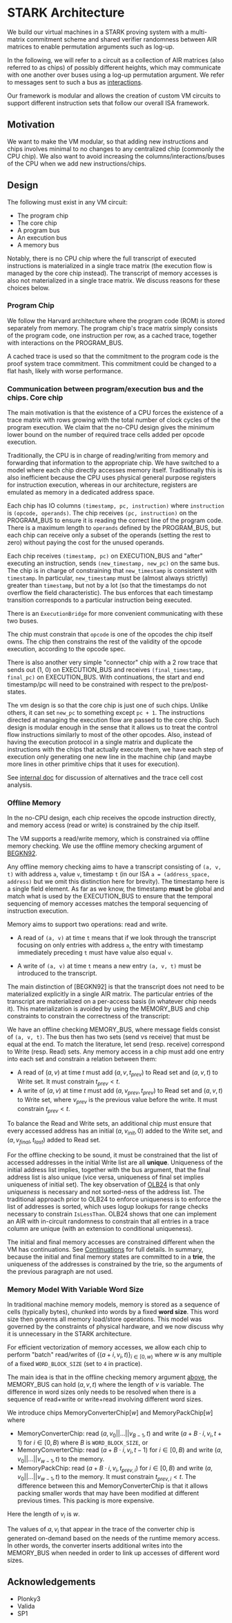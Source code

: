 # STARK Architecture

We build our virtual machines in a STARK proving system with a multi-matrix commitment scheme and shared verifier randomness between AIR matrices to enable permutation arguments such as log-up.

In the following, we will refer to a circuit as a collection of AIR matrices (also referred to as chips) of possibly different heights, which may communicate with one another over buses using a log-up permutation argument. We refer to messages sent to such a bus as [interactions](../../../stark-backend/src/interaction/README.md).

Our framework is modular and allows the creation of custom VM circuits to support different instruction sets that follow our overall ISA framework.

## Motivation

We want to make the VM modular, so that adding new instructions and chips involves minimal to no changes to any centralized chip (commonly the CPU chip). We also want to avoid increasing the columns/interactions/buses of the CPU when we add new instructions/chips.

## Design

The following must exist in any VM circuit:

- The program chip
- The core chip
- A program bus
- An execution bus
- A memory bus

Notably, there is no CPU chip where the full transcript of executed instructions is materialized in a single trace matrix (the execution flow is managed by the core chip instead). The transcript of memory accesses is also not materialized in a single trace matrix. We discuss reasons for these choices below.

### Program Chip

We follow the Harvard architecture where the program code (ROM) is stored separately from memory. The program chip's trace matrix simply consists of the program code, one instruction per row, as a cached trace, together with interactions on the PROGRAM_BUS.

A cached trace is used so that the commitment to the program code is the proof system trace commitment. This commitment could be changed to a flat hash, likely with worse performance.

### Communication between program/execution bus and the chips. Core chip

The main motivation is that the existence of a CPU forces the existence of a trace matrix with rows growing with the total number of clock cycles of the program execution. We claim that the no-CPU design gives the minimum lower bound on the number of required trace cells added per opcode execution.

Traditionally, the CPU is in charge of reading/writing from memory and forwarding that information to the appropriate chip. We have switched to a model where each chip directly accesses memory itself. Traditionally this is also inefficient because the CPU uses physical general purpose registers for instruction execution, whereas in our architecture, registers are emulated as memory in a dedicated address space.

Each chip has IO columns `(timestamp, pc, instruction)` where `instruction` is `(opcode, operands)`.
The chip receives `(pc, instruction)` on the PROGRAM_BUS to ensure it is reading the correct line of the program code.
There is a maximum length to `operands` defined by the PROGRAM_BUS, but each chip can receive only a subset of the operands (setting the rest to zero) without paying the cost for the unused operands.

Each chip receives `(timestamp, pc)` on EXECUTION_BUS and "after"
executing an instruction, sends `(new_timestamp, new_pc)` on the same bus.
The chip is in charge of constraining that `new_timestamp` is consistent with `timestamp`. In particular, `new_timestamp` must be (almost always strictly) greater than `timestamp`, but not by a lot (so that the timestamps do not overflow the field characteristic).
The bus enforces that each timestamp transition corresponds to a particular instruction being executed.

There is an `ExecutionBridge` for more convenient communicating with these two buses.

The chip must constrain that `opcode` is one of the opcodes the chip itself owns. The chip then constrains the rest of the validity of the opcode execution, according to the opcode spec.

There is also another very simple "connector" chip with a 2 row trace that sends out (1, 0) on EXECUTION_BUS and receives `(final_timestamp, final_pc)` on EXECUTION_BUS. With continuations, the start and end timestamp/pc will need to be constrained with respect to the pre/post-states.

The vm design is so that the core chip is just one of such chips. Unlike others, it can set `new_pc` to something except `pc + 1`. The instructions directed at managing the execution flow are passed to the core chip. Such design is modular enough in the sense that it allows us to treat the control flow instructions similarly to most of the other opcodes. Also, instead of having the execution protocol in a single matrix and duplicate the instructions with the chips that actually execute them, we have each step of execution only generating one new line in the machine chip (and maybe more lines in other primitive chips that it uses for execution).

See [internal doc](https://docs.google.com/document/d/1-UkvxiW5tvYH5qw7O4t2WjMIY8v2Gso9kt_MrWW5hPg/edit?usp=sharing) for discussion of alternatives and the trace cell cost analysis.

### Offline Memory

In the no-CPU design, each chip receives the opcode instruction directly, and memory access (read or write) is constrained by the chip itself.

The VM supports a read/write memory, which is constrained via offline memory checking. We use the offline memory checking argument of [BEGKN92](https://www.cs.ubc.ca/~will/papers/memcheck.pdf).

Any offline memory checking aims to have a transcript consisting of `(a, v, t)` with address `a`, value `v`, timestamp `t` (in our ISA `a = (address_space, address)` but we omit this distinction here for brevity). The timestamp here is a single field element. As far as we know, the timestamp **must** be global and match what is used by the EXECUTION_BUS to ensure that the temporal sequencing of memory accesses matches the temporal sequencing of instruction execution.

<!--
[JPW] Lasso uses a per-address timestamp (renamed counter) but in a different setting. We did not see a way to use this argument because it did not allow constraining instruction execution matched memory access ordering.
-->

Memory aims to support two operations: read and write.

- A read of `(a, v)` at time `t` means that if we look through the transcript focusing on only entries with address `a`, the entry with timestamp immediately preceding `t` must have value also equal `v`.

- A write of `(a, v)` at time `t` means a new entry `(a, v, t)` must be introduced to the transcript.

The main distinction of [BEGKN92] is that the transcript does not need to be materialized explicitly in a single AIR matrix. The particular entries of the transcript are materialized on a per-access basis (in whatever chip needs it). This materialization is avoided by using the MEMORY_BUS and chip constraints to constrain the correctness of the transcript:

We have an offline checking MEMORY_BUS, where message fields consist of `(a, v, t)`. The bus then has two sets (send vs receive) that must be equal at the end. To match the literature, let send (resp. receive) correspond to Write (resp. Read) sets. Any memory access in a chip must add one entry into each set and constrain a relation between them:

- A read of $(a, v)$ at time $t$ must add $(a, v, t_{prev})$ to Read set and $(a, v, t)$ to Write set. It must constrain $t_{prev} < t$.
- A write of $(a, v)$ at time $t$ must add $(a,v_{prev},t_{prev})$ to Read set and $(a,v,t)$ to Write set, where $v_{prev}$ is the previous value before the write. It must constrain $t_{prev} < t$.

To balance the Read and Write sets, an additional chip must ensure that every accessed address has an initial $(a, v_{init}, 0)$ added to the Write set, and $(a, v_{final}, t_{last})$ added to Read set.

For the offline checking to be sound, it must be constrained that the list of accessed addresses in the initial Write list are all **unique**. Uniqueness of the initial address list implies, together with the bus argument, that the final address list is also unique (vice versa, uniqueness of final set implies uniqueness of initial set). The key observation of [OLB24](https://eprint.iacr.org/2024/979.pdf) is that only _uniqueness_ is necessary and not sorted-ness of the address list. The traditional approach prior to OLB24 to enforce uniqueness is to enforce the list of addresses is sorted, which uses logup lookups for range checks necessary to constrain `IsLessThan`. OLB24 shows that one can implement an AIR with in-circuit randomness to constrain that all entries in a trace column are unique (with an extension to conditional uniqueness).

The initial and final memory accesses are constrained different when the VM has continuations. See [Continuations](./continuations.md) for full details. In summary, because the initial and final memory states are committed to in a **trie**, the uniqueness of the addresses is constrained by the trie, so the arguments of the previous paragraph are not used.

### Memory Model With Variable Word Size

In traditional machine memory models, memory is stored as a sequence of cells (typically bytes), chunked into words by a fixed **word size**.
This word size then governs all memory load/store operations.
This model was governed by the constraints of physical hardware, and
we now discuss why it is unnecessary in the STARK architecture.

For efficient vectorization of memory accesses, we allow each
chip to perform "batch" read/writes of $\{(a + i, v_i, t)\}_{i \in [0,w)}$ where $w$ is any multiple of a fixed `WORD_BLOCK_SIZE` (set to `4` in practice).

The main idea is that in the offline checking memory argument [above](#offline-memory), the MEMORY_BUS can hold $(a, v, t)$ where the length of $v$ is variable. The difference in word sizes only needs to be resolved when there is a sequence of read+write or write+read involving different word sizes.

We introduce chips MemoryConverterChip[$w$] and MemoryPackChip[$w$] where

- MemoryConverterChip: read $(a, v_0 || ... || v_{B-1}, t)$ and write $(a + B \cdot i, v_i, t + 1)$ for $i \in [0,B)$ where $B$ is `WORD_BLOCK_SIZE`, or
- MemoryConverterChip: read $(a + B \cdot i, v_i, t - 1)$ for $i \in [0,B)$ and write $(a, v_0 || ... || v_{w-1}, t)$ to the memory.
- MemoryPackChip: read $(a + B \cdot i, v_i, t_{prev,i})$ for $i \in [0,B)$ and write $(a, v_0 || ... || v_{w-1}, t)$ to the memory. It must constrain $t_{prev,i} < t$. The difference between this and MemoryConverterChip is that it allows packing smaller words that may have been modified at different previous times. This packing is more expensive.

Here the length of $v_i$ is $w$.

The values of $a, v_i$ that appear in the trace of the converter chip is generated on-demand based on the needs of the runtime memory access. In other words, the converter inserts additional writes into the MEMORY_BUS when needed in order to link up accesses of different word sizes.

## Acknowledgements

- Plonky3
- Valida
- SP1
